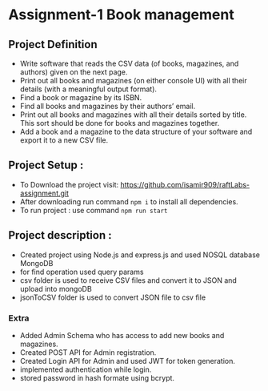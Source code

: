 # Assignment-1 Book management 

## Project Definition

- Write software that reads the CSV data (of books, magazines, and authors) given on the next page.
- Print out all books and magazines (on either console UI) with all their details (with a meaningful output format).
- Find a book or magazine by its ISBN.
- Find all books and magazines by their authors’ email.
- Print out all books and magazines with all their details sorted by title. This sort should be done for books and magazines together.
- Add a book and a magazine to the data structure of your software and export it to a new CSV file.

## Project Setup :
- To Download the project visit: https://github.com/isamir909/raftLabs-assignment.git 
- After downloading run command `npm i` to install all dependencies.
- To run project : use command `npm run start`

## Project description :

- Created project using Node.js and express.js and used NOSQL database MongoDB
- for find operation used query params 
- csv folder is used to receive CSV files and convert it to JSON and upload into mongoDB  
- jsonToCSV folder is used to convert JSON file to csv file 


### Extra
- Added  Admin Schema who has access to add new books and magazines.
- Created POST API for Admin registration.
- Created Login API for Admin and used JWT for token generation. 
- implemented authentication while login.
- stored password in hash formate using bcrypt.



